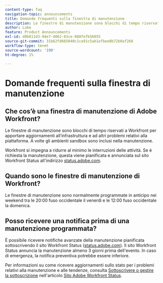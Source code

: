 ```yaml
---
content-type: faq
navigation-topic: announcements
title: Domande frequenti sulla finestra di manutenzione
description: Le finestre di manutenzione sono blocchi di tempo riservati a Workfront per apportare aggiornamenti all’infrastruttura e ad altri problemi relativi alla piattaforma. A volte gli ambienti sandbox sono inclusi nella manutenzione.
author: Luke
feature: Product Announcements
exl-id: d0b811d3-94e7-4062-83ce-080fefb56055
source-git-commit: 31b62fd665040c1ca91c5ab1afbee0b72b0af268
workflow-type: tm+mt
source-wordcount: '199'
ht-degree: 1%

---
```


# Domande frequenti sulla finestra di manutenzione

## Che cos’è una finestra di manutenzione di Adobe Workfront?

Le finestre di manutenzione sono blocchi di tempo riservati a Workfront per apportare aggiornamenti all’infrastruttura e ad altri problemi relativi alla piattaforma. A volte gli ambienti sandbox sono inclusi nella manutenzione.

Workfront si impegna a ridurre al minimo le interruzioni delle attività. Se è richiesta la manutenzione, questa viene pianificata e annunciata sul sito Workfront Status all&#39;indirizzo [status.adobe.com](https://status.adobe.com/it/).

## Quando sono le finestre di manutenzione di Workfront?

Le finestre di manutenzione sono normalmente programmate in anticipo nei weekend tra le 20:00 fuso occidentale il venerdì e le 12:00 fuso occidentale la domenica.

## Posso ricevere una notifica prima di una manutenzione programmata?

È possibile ricevere notifiche avanzate della manutenzione pianificata sottoscrivendo il sito Workfront Status ([status.adobe.com](https://status.adobe.com/it/)). Il sito Workfront Status annuncia la manutenzione almeno 3 giorni prima dell&#39;evento. In caso di emergenza, la notifica preventiva potrebbe essere inferiore.

Per informazioni su come ricevere aggiornamenti sullo stato per i problemi relativi alla manutenzione e alle tendenze, consulta [Sottoscrivere o gestire la sottoscrizione](../../workfront-basics/tips-tricks-and-troubleshooting/understand-the-status-site.md#managing-your-subscription) nell&#39;articolo [Sito Adobe Workfront Status](../../workfront-basics/tips-tricks-and-troubleshooting/understand-the-status-site.md).
